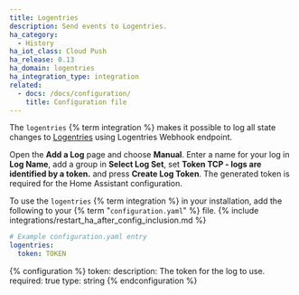 ```yaml
---
title: Logentries
description: Send events to Logentries.
ha_category:
  - History
ha_iot_class: Cloud Push
ha_release: 0.13
ha_domain: logentries
ha_integration_type: integration
related:
  - docs: /docs/configuration/
    title: Configuration file
---
```


The `logentries` {% term integration %} makes it possible to log all state changes to [Logentries](https://logentries.com) using Logentries Webhook endpoint.

Open the **Add a Log** page and choose **Manual**. Enter a name for your log in **Log Name**, add a group in **Select Log Set**, set **Token TCP - logs are identified by a token.** and press **Create Log Token**. The generated token is required for the Home Assistant configuration.

To use the `logentries` {% term integration %} in your installation, add the following to your {% term "`configuration.yaml`" %} file.
{% include integrations/restart_ha_after_config_inclusion.md %}

```yaml
# Example configuration.yaml entry
logentries:
  token: TOKEN
```

{% configuration %}
token:
  description: The token for the log to use.
  required: true
  type: string
{% endconfiguration %}
